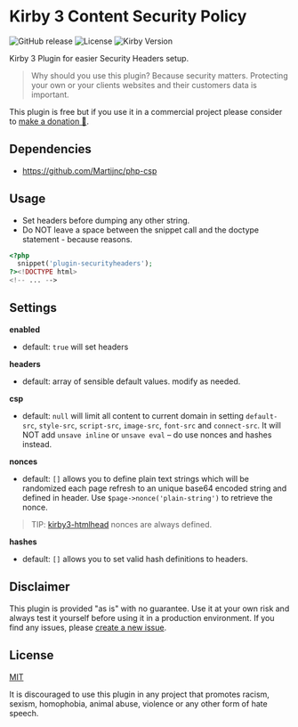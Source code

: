 # Kirby 3 Content Security Policy

![GitHub release](https://img.shields.io/github/release/bnomei/kirby3-securityheaders.svg?maxAge=1800) ![License](https://img.shields.io/github/license/mashape/apistatus.svg) ![Kirby Version](https://img.shields.io/badge/Kirby-3%2B-black.svg)

Kirby 3 Plugin for easier Security Headers setup.

> Why should you use this plugin? Because security matters. Protecting your own or your clients websites and their customers data is important.

This plugin is free but if you use it in a commercial project please consider to [make a donation 🍻](https://www.paypal.me/bnomei/2.5).

## Dependencies

- https://github.com/Martijnc/php-csp

## Usage

- Set headers before dumping any other string.
- Do NOT leave a space between the snippet call and the doctype statement - because reasons.

```php
<?php
  snippet('plugin-securityheaders');
?><!DOCTYPE html>
<!-- ... -->
```

## Settings

**enabled**
- default: `true` will set headers

**headers**
- default: array of sensible default values. modify as needed.

**csp**
- default: `null` will limit all content to current domain in setting `default-src`, `style-src`, `script-src`, `image-src`, `font-src` and `connect-src`. It will NOT add `unsave inline` or `unsave eval` – do use nonces and hashes instead.

**nonces**
- default: `[]` allows you to define plain text strings which will be randomized each page refresh to an unique base64 encoded string and defined in header. Use `$page->nonce('plain-string')` to retrieve the nonce.

> TIP: [kirby3-htmlhead](https://github.com/bnomei/kirby3-htmlhead) nonces are always defined.

**hashes**
- default: `[]` allows you to set valid hash definitions to headers.

## Disclaimer

This plugin is provided "as is" with no guarantee. Use it at your own risk and always test it yourself before using it in a production environment. If you find any issues, please [create a new issue](https://github.com/bnomei/kirby3-securityheaders/issues/new).

## License

[MIT](https://opensource.org/licenses/MIT)

It is discouraged to use this plugin in any project that promotes racism, sexism, homophobia, animal abuse, violence or any other form of hate speech.
